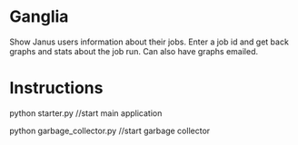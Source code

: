 # Ganglia
Show Janus users information about their jobs.
Enter a job id and get back graphs and stats about the job run.
Can also have graphs emailed.

# Instructions #
python starter.py //start main application

python garbage_collector.py //start garbage collector
